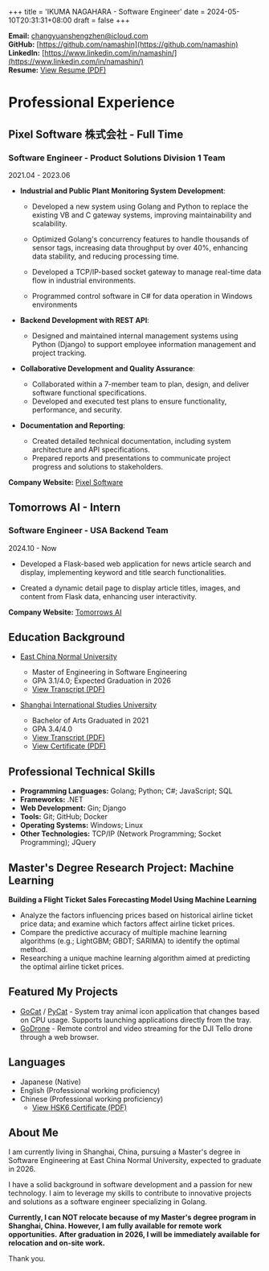 +++
title = 'IKUMA NAGAHARA - Software Engineer'
date = 2024-05-10T20:31:31+08:00
draft = false
+++

**Email:** [changyuanshengzhen@icloud.com](mailto:changyuanshengzhen@icloud.com)  
**GitHub:** [https://github.com/namashin](https://github.com/namashin)  
**LinkedIn:** [https://www.linkedin.com/in/namashin/](https://www.linkedin.com/in/namashin/)  
**Resume:** [View Resume (PDF)](/materials/resume-en.pdf)

# Professional Experience

## Pixel Software 株式会社 - Full Time
### Software Engineer - Product Solutions Division 1 Team

2021.04 - 2023.06

- **Industrial and Public Plant Monitoring System Development**:
  - Developed a new system using Golang and Python to replace the existing VB and C gateway
    systems, improving maintainability and scalability.

  - Optimized Golang's concurrency features to handle thousands of sensor tags, increasing data
    throughput by over 40%, enhancing data stability, and reducing processing time.
  
  - Developed a TCP/IP-based socket gateway to manage real-time data flow in industrial
    environments.
  
  - Programmed control software in C# for data operation in Windows environments

- **Backend Development with REST API**:
   - Designed and maintained internal management systems using Python (Django) to support employee
     information management and project tracking.

- **Collaborative Development and Quality Assurance**:
  - Collaborated within a 7-member team to plan, design, and deliver software functional specifications.
  - Developed and executed test plans to ensure functionality, performance, and security.

- **Documentation and Reporting**:
  - Created detailed technical documentation, including system architecture and API specifications.
  - Prepared reports and presentations to communicate project progress and solutions to stakeholders.

**Company Website:** [Pixel Software](https://www.pixelsoft.co.jp/pc/index.html)

## Tomorrows AI - Intern
### Software Engineer - USA Backend Team

2024.10 - Now

  - Developed a Flask-based web application for news article search and display, implementing keyword and title search functionalities.

  - Created a dynamic detail page to display article titles, images, and content from Flask data, enhancing user interactivity.

**Company Website:** [Tomorrows AI](https://www.linkedin.com/company/tomorrows-ai/mycompany/)

## Education Background

- [East China Normal University](https://www.ecnu.edu.cn/)  
  - Master of Engineering in Software Engineering
  - GPA 3.1/4.0; Expected Graduation in 2026
  - [View Transcript (PDF)](/materials/transcript-master-en.pdf)

- [Shanghai International Studies University](https://www.shisu.edu.cn/)  
  - Bachelor of Arts Graduated in 2021
  - GPA 3.4/4.0
  - [View Transcript (PDF)](/materials/transcript-bachelor-en.pdf)
  - [View Certificate (PDF)](/materials/certificate-bachelor.pdf)

## Professional Technical Skills

- **Programming Languages:** Golang; Python; C#; JavaScript; SQL
- **Frameworks:** .NET
- **Web Development:** Gin; Django
- **Tools:** Git; GitHub; Docker
- **Operating Systems:** Windows; Linux
- **Other Technologies:** TCP/IP (Network Programming; Socket Programming); JQuery 

## Master's Degree Research Project: Machine Learning
**Building a Flight Ticket Sales Forecasting Model Using Machine Learning**

- Analyze the factors influencing prices based on historical airline ticket price data; and examine which factors affect airline ticket prices.
- Compare the predictive accuracy of multiple machine learning algorithms (e.g.; LightGBM; GBDT; SARIMA) to identify the optimal method.
- Researching a unique machine learning algorithm aimed at predicting the optimal airline ticket prices.

## Featured My Projects

- [GoCat](https://github.com/namashin/GoCat) / [PyCat](https://github.com/namashin/PyCat) - System tray animal icon application that changes based on CPU usage. Supports launching applications directly from the tray.
- [GoDrone](https://github.com/namashin/GoDrone) - Remote control and video streaming for the DJI Tello drone through a web browser.

## Languages

- Japanese (Native)
- English (Professional working proficiency)
- Chinese (Professional working proficiency)  
  - [View HSK6 Certificate (PDF)](/materials/hsk6_certificate.pdf)

## About Me

I am currently living in Shanghai, China, pursuing a Master's degree in Software Engineering at East China Normal University, expected to graduate in 2026.

I have a solid background in software development and a passion for new technology. I aim to leverage my skills to contribute to innovative projects and solutions as a software engineer specializing in Golang.

**Currently, I can NOT relocate because of my Master's degree program in Shanghai, China. However, I am fully available for remote work opportunities.**
**After graduation in 2026, I will be immediately available for relocation and on-site work.**

Thank you.
